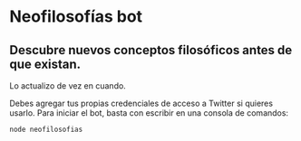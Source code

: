 # Neofilosofías bot

## Descubre nuevos conceptos filosóficos antes de que existan.

Lo actualizo de vez en cuando.

Debes agregar tus propias credenciales de acceso a Twitter si quieres usarlo. Para iniciar el bot, basta con escribir en una consola de comandos:

`node neofilosofias`
